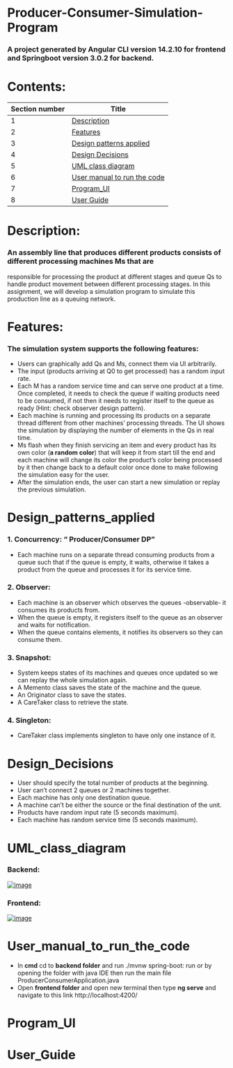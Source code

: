 # Producer-Consumer-Simulation-Program
### A project generated by Angular CLI version 14.2.10 for frontend and Springboot version 3.0.2 for backend.
# Contents: 
| Section number  | Title         |
| --------------- | ------------- |
|       1         | [Description](#Description)  |
|       2         | [Features](#Features)  |
|       3         | [Design patterns applied](#Design_patterns_applied)  |
|       4         | [Design Decisions](#Design_Decisions)  |
|       5         | [UML class diagram](#UML_class_diagram)  |
|       6         | [User manual to run the code](#User_manual_to_run_the_code)  |
|       7         | [Program_UI](#Program_UI)  |
|       8         | [User Guide](#User_Guide)  |

# Description:
### An assembly line that produces different products consists of different processing machines Ms that are
responsible for processing the product at different stages and queue Qs to handle product movement
between different processing stages. In this assignment, we will develop a simulation
program to simulate this production line as a queuing network.
# Features:
### The simulation system supports the following features:
- Users can graphically add Qs and Ms, connect them via UI arbitrarily.
- The input (products arriving at Q0 to get processed) has a random input rate.
- Each M has a random service time and can serve one product at a time. Once completed, it
needs to check the queue if waiting products need to be consumed, if not then it needs to register
itself to the queue as ready (Hint: check observer design pattern).
- Each machine is running and processing its products on a separate thread different from other
machines’ processing threads. The UI shows the simulation by displaying the number of elements
in the Qs in real time.
- Ms flash when they finish servicing an item and every product has its own color (**a random color**)
that will keep it from start till the end and each machine will change its color the product’s
color being processed by it then change back to a default color once done to make following the
simulation easy for the user.
- After the simulation ends, the user can start a new simulation or replay the previous simulation.
# Design_patterns_applied
### 1. **Concurrency: “ Producer/Consumer DP”**
* Each machine runs on a separate thread consuming products from a queue such that if the queue is empty, it waits, otherwise it takes a product from the queue and processes it for its service time.
### 2. **Observer:**
* Each machine is an observer which observes the queues -observable- it consumes its products from.
* When the queue is empty, it registers itself to the queue as an observer and waits for notification.
* When the queue contains elements, it notifies its observers so they can consume them.
### 3. **Snapshot:**
* System keeps states of its machines and queues once updated so we can replay the whole simulation again.
* A Memento class saves the state of the machine and the queue.
* An Originator class to save the states.
* A CareTaker class to retrieve the state.
### 4. **Singleton:**
* CareTaker class implements singleton to have only one instance of it.
# Design_Decisions
- User should specify the total number of products at the beginning.
- User can’t connect 2 queues or 2 machines together.
- Each machine has only one destination queue.
- A machine can’t be either the source or the final destination of the unit.
- Products have random input rate (5 seconds maximum).
- Each machine has random service time (5 seconds maximum).
# UML_class_diagram
### Backend:
[![image](https://www.linkpicture.com/q/backPC.png)](https://www.linkpicture.com/view.php?img=LPic63f15cc67d7cb56495466)
### Frontend:
[![image](https://www.linkpicture.com/q/frontPC.png)](https://www.linkpicture.com/view.php?img=LPic63f15ceef3080109415909)
# User_manual_to_run_the_code
+ In **cmd** cd to **backend folder** and run ./mvnw spring-boot: run or by opening the folder with java IDE then run the main file ProducerConsumerApplication.java
+ Open **frontend folder** and open new terminal then type **ng serve** and navigate to this link http://localhost:4200/
# Program_UI
# User_Guide
